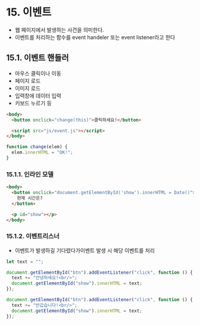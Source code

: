 # 15. 이벤트

- 웹 페이지에서 발생하는 사건을 의미한다.
- 이벤트를 처리하는 함수를 event handeler 또는 event listener라고 한다

## 15.1. 이벤트 핸들러

- 마우스 클릭이나 이동
- 페이지 로드
- 이미지 로드
- 입력창에 데이터 입력
- 키보드 누르기 등

```html
<body>
  <button onclick="change(this)">클릭하세요!</button>

  <script src="js/event.js"></script>
</body>
```

```js
function change(elem) {
  elem.innerHTML = "OK!";
}
```

### 15.1.1. 인라인 모델

```html
<body>
  <button onclick="document.getElementById('show').innerHTML = Date()">
    현재 시간은?
  </button>

  <p id="show"></p>
</body>
```

### 15.1.2. 이벤트리스너

- 이벤트가 발생하길 기다렸다가이벤트 발생 시 해당 이벤트를 처리

```js
let text = "";

document.getElementById("btn").addEventListener("click", function () {
  text += "안녕하세요!<br/>";
  document.getElementById("show").innerHTML = text;
});

document.getElementById("btn").addEventListener("click", function () {
  text += "반갑습니다!<br/>";
  document.getElementById("show").innerHTML = text;
});
```

